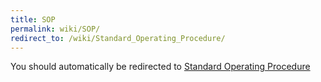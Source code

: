 ```yaml
---
title: SOP
permalink: wiki/SOP/
redirect_to: /wiki/Standard_Operating_Procedure/
---
```


You should automatically be redirected to [Standard Operating Procedure](/wiki/Standard_Operating_Procedure/)
